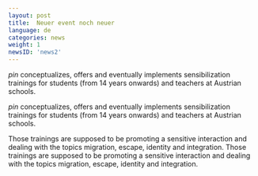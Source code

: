 ```yaml
---
layout: post
title:  Neuer event noch neuer
language: de
categories: news
weight: 1
newsID: 'news2'
---
```


*pin* conceptualizes, offers and eventually implements sensibilization trainings for students (from 14 years onwards) and teachers at Austrian schools.

*pin* conceptualizes, offers and eventually implements sensibilization trainings for students (from 14 years onwards) and teachers at Austrian schools.


Those trainings are supposed to be promoting a sensitive interaction and dealing with the topics migration, escape, identity and integration.
Those trainings are supposed to be promoting a sensitive interaction and dealing with the topics migration, escape, identity and integration.
